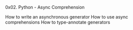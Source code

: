 0x02. Python - Async Comprehension

How to write an asynchronous generator
How to use async comprehensions
How to type-annotate generators

